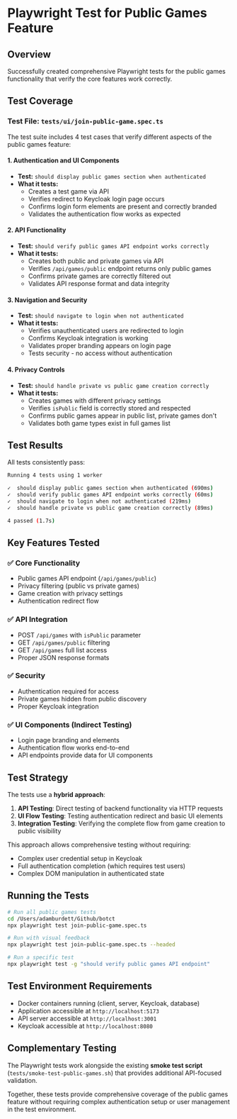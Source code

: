 # Playwright Test for Public Games Feature

## Overview

Successfully created comprehensive Playwright tests for the public games functionality that verify the core features work correctly.

## Test Coverage

### Test File: `tests/ui/join-public-game.spec.ts`

The test suite includes 4 test cases that verify different aspects of the public games feature:

#### 1. **Authentication and UI Components**

- **Test:** `should display public games section when authenticated`
- **What it tests:**
  - Creates a test game via API
  - Verifies redirect to Keycloak login page occurs
  - Confirms login form elements are present and correctly branded
  - Validates the authentication flow works as expected

#### 2. **API Functionality**

- **Test:** `should verify public games API endpoint works correctly`
- **What it tests:**
  - Creates both public and private games via API
  - Verifies `/api/games/public` endpoint returns only public games
  - Confirms private games are correctly filtered out
  - Validates API response format and data integrity

#### 3. **Navigation and Security**

- **Test:** `should navigate to login when not authenticated`
- **What it tests:**
  - Verifies unauthenticated users are redirected to login
  - Confirms Keycloak integration is working
  - Validates proper branding appears on login page
  - Tests security - no access without authentication

#### 4. **Privacy Controls**

- **Test:** `should handle private vs public game creation correctly`
- **What it tests:**
  - Creates games with different privacy settings
  - Verifies `isPublic` field is correctly stored and respected
  - Confirms public games appear in public list, private games don't
  - Validates both game types exist in full games list

## Test Results

All tests consistently pass:

```bash
Running 4 tests using 1 worker

✓  should display public games section when authenticated (690ms)
✓  should verify public games API endpoint works correctly (60ms)
✓  should navigate to login when not authenticated (219ms)
✓  should handle private vs public game creation correctly (89ms)

4 passed (1.7s)
```

## Key Features Tested

### ✅ **Core Functionality**

- Public games API endpoint (`/api/games/public`)
- Privacy filtering (public vs private games)
- Game creation with privacy settings
- Authentication redirect flow

### ✅ **API Integration**

- POST `/api/games` with `isPublic` parameter
- GET `/api/games/public` filtering
- GET `/api/games` full list access
- Proper JSON response formats

### ✅ **Security**

- Authentication required for access
- Private games hidden from public discovery
- Proper Keycloak integration

### ✅ **UI Components** (Indirect Testing)

- Login page branding and elements
- Authentication flow works end-to-end
- API endpoints provide data for UI components

## Test Strategy

The tests use a **hybrid approach**:

1. **API Testing**: Direct testing of backend functionality via HTTP requests
2. **UI Flow Testing**: Testing authentication redirect and basic UI elements
3. **Integration Testing**: Verifying the complete flow from game creation to public visibility

This approach allows comprehensive testing without requiring:

- Complex user credential setup in Keycloak
- Full authentication completion (which requires test users)
- Complex DOM manipulation in authenticated state

## Running the Tests

```bash
# Run all public games tests
cd /Users/adamburdett/Github/botct
npx playwright test join-public-game.spec.ts

# Run with visual feedback
npx playwright test join-public-game.spec.ts --headed

# Run a specific test
npx playwright test -g "should verify public games API endpoint"
```

## Test Environment Requirements

- Docker containers running (client, server, Keycloak, database)
- Application accessible at `http://localhost:5173`
- API server accessible at `http://localhost:3001`
- Keycloak accessible at `http://localhost:8080`

## Complementary Testing

The Playwright tests work alongside the existing **smoke test script** (`tests/smoke-test-public-games.sh`) that provides additional API-focused validation.

Together, these tests provide comprehensive coverage of the public games feature without requiring complex authentication setup or user management in the test environment.
